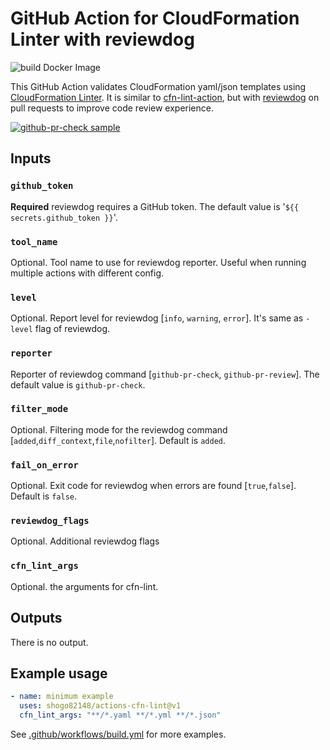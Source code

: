 # GitHub Action for CloudFormation Linter with reviewdog

![build Docker Image](https://github.com/shogo82148/actions-cfn-lint/workflows/build%20Docker%20Image/badge.svg)

This GitHub Action validates CloudFormation yaml/json templates using [CloudFormation Linter](https://github.com/aws-cloudformation/cfn-python-lint/).
It is similar to [cfn-lint-action](https://github.com/marketplace/actions/cfn-lint-action),
but with [reviewdog](https://github.com/reviewdog/reviewdog) on pull requests to improve code review experience.

[![github-pr-check sample](https://user-images.githubusercontent.com/1157344/69779599-e084ae80-11eb-11ea-80f8-9350d4d93568.png)](https://github.com/shogo82148/actions-cfn-lint/pull/2/files)

## Inputs

### `github_token`

**Required** reviewdog requires a GitHub token. The default value is '`${{ secrets.github_token }}`'.

### `tool_name`

Optional. Tool name to use for reviewdog reporter. Useful when running multiple actions with different config.

### `level`

Optional. Report level for reviewdog \[`info`, `warning`, `error`\].
It's same as `-level` flag of reviewdog.

### `reporter`

Reporter of reviewdog command \[`github-pr-check`, `github-pr-review`\].
The default value is `github-pr-check`.

### `filter_mode`

Optional. Filtering mode for the reviewdog command \[`added`,`diff_context`,`file`,`nofilter`\]. Default is `added`.

### `fail_on_error`

Optional. Exit code for reviewdog when errors are found \[`true`,`false`\]. Default is `false`.

### `reviewdog_flags`

Optional. Additional reviewdog flags

### `cfn_lint_args`

Optional. the arguments for cfn-lint.

## Outputs

There is no output.

## Example usage

```yaml
- name: minimum example
  uses: shogo82148/actions-cfn-lint@v1
  cfn_lint_args: "**/*.yaml **/*.yml **/*.json"
```

See [.github/workflows/build.yml](.github/workflows/build.yml) for more examples.

